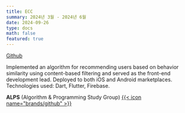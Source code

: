 ```yaml
---
title: ECC
summary: 2024년 3월 - 2024년 6월
date: 2024-09-26
type: docs
math: false
featured: true
---
```


[Github](https://github.com/rkdbq/Roomie-v2)

Implemented an algorithm for recommending users based on behavior similarity using content-based filtering and served as the front-end development lead.
Deployed to both iOS and Android marketplaces.
Technologies used: Dart, Flutter, Firebase.

**ALPS** (Algorithm & Programming Study Group) [{{< icon name="brands/github" >}}](https://www.google.com) 